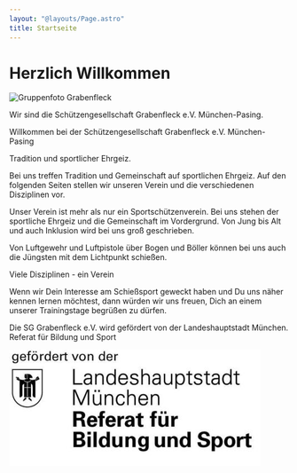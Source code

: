 ```yaml
---
layout: "@layouts/Page.astro"
title: Startseite
---
```

# Herzlich Willkommen

![Gruppenfoto Grabenfleck](/images/uploads/dsc03367.jpg "Gruppenfoto Grabenfleck")

Wir sind die Schützengesellschaft Grabenfleck e.V. München-Pasing.

Willkommen bei der Schützengesellschaft Grabenfleck e.V. München-Pasing



Tradition und sportlicher Ehrgeiz.



 Bei uns treffen Tradition und Gemeinschaft auf sportlichen Ehrgeiz. Auf den folgenden Seiten stellen wir unseren Verein und die verschiedenen Disziplinen vor.



Unser Verein ist mehr als nur ein Sportschützenverein. Bei uns stehen der sportliche Ehrgeiz und die Gemeinschaft im Vordergrund. Von Jung bis Alt und auch Inklusion wird bei uns groß geschrieben.



Von Luftgewehr und Luftpistole über Bogen und Böller können bei uns auch die Jüngsten mit dem Lichtpunkt schießen. 



Viele Disziplinen - ein Verein



Wenn wir Dein Interesse am Schießsport geweckt haben und Du uns näher kennen lernen möchtest, dann würden wir uns freuen, Dich an einem unserer Trainingstage begrüßen zu dürfen.

















Die SG Grabenfleck e.V. wird gefördert von der Landeshauptstadt München. Referat für Bildung und Sport

![Landeshauptstadt München - Referat für Bildung und Sport](/images/uploads/referat-bildung-sport.jpg "Landeshauptstadt München - Referat für Bildung und Sport")